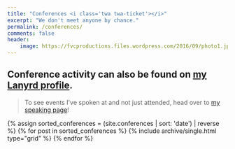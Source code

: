 ```yaml
---
title: "Conferences <i class='twa twa-ticket'></i>"
excerpt: "We don't meet anyone by chance."
permalink: /conferences/
comments: false
header:
    image: https://fvcproductions.files.wordpress.com/2016/09/photo1.jpg
---
```


## Conference activity can also be found on [my Lanyrd profile](http://lanyrd.com/profile/fvcproductions/ "Lanyrd").

> To see events I've spoken at and not just attended, head over to [my speaking page](http://fvcproductions.com/services/speaking/ "Speaking")!

<div class="grid__wrapper">
    {% assign sorted_conferences = (site.conferences | sort: 'date') | reverse %}
    {% for post in sorted_conferences %}
        {% include archive/single.html type="grid" %}
    {% endfor %}
</div>
